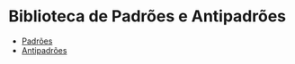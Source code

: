 # Biblioteca de Padrões e Antipadrões

* [Padrões](padroes/README.md)
* [Antipadrões](antipadroes/README.md)
